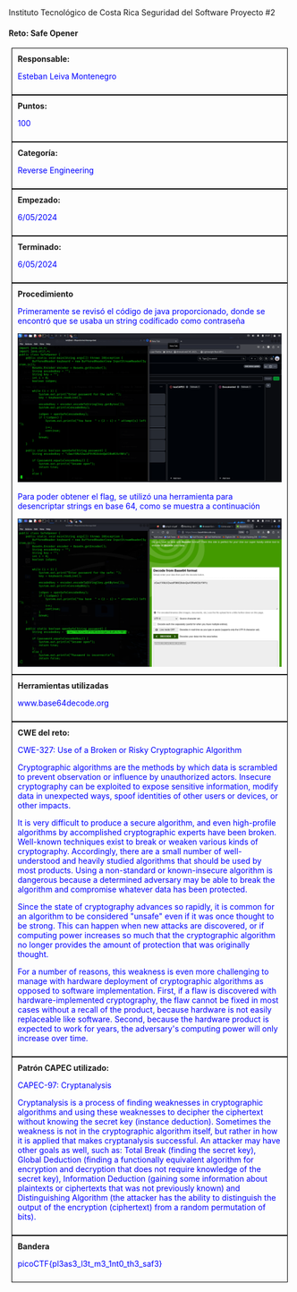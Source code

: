 Instituto Tecnológico de Costa Rica 
Seguridad del Software
Proyecto #2 
#### Reto: Safe Opener 



<!DOCTYPE html>
<html>
<head>
<style>
  body {
    margin: 20px 
  }
  .box {
    border: 1px solid #000;
    padding: 10px;
    margin: 0px 5px 0px 5px;
  }
  .header {
    font-weight: bold;
    color: #FFFFF;
  }
  .content {
    color: #0000FF;
  }
  .img {
    margin: 20px 0px 20px 0px
    px;
  }

</style>
</head>
<body>



<div></div>
<div class="box">
  <div class="header">Responsable:</div>
  <div class="content">
    <p>Esteban Leiva Montenegro</p>
  </div>
</div>

<div class="box">
  <div class="header">Puntos:</div>
  <div class="content">
    <p>100</p>
  </div>
</div>

<div class="box">
  <div class="header">Categoría:</div>
  <div class="content">
    <p>Reverse Engineering</p>
  </div>
</div>

<div class="box">
  <div class="header">Empezado:</div>
  <div class="content">
    <p>6/05/2024</p>
  </div>
</div>


<div class="box">
  <div class="header">Terminado:</div>
  <div class="content">
    <p>6/05/2024</p>
  </div>
</div>

<div class="box">
  <div class="header">Procedimiento</div>
  <div class="content">
      <p>Primeramente se revisó el código de java proporcionado, donde se encontró que se usaba un string codíficado como contraseña</p>
      <img src= "images\img_safe_opener_1.png" class="img"/>
      <p>Para poder obtener el flag, se utilizó una herramienta para desencriptar strings en base 64, como se muestra a continuación</p>
      <img src= "images\img_safe_opener_2.png" class="img"/>

  </div>
</div>

<div class="box">
  <div class="header">Herramientas utilizadas</div>
  <div class="content">
    <p>www.base64decode.org</p>
  </div>
</div>

<div class="box">
  <div class="header">CWE del reto:</div>
  <div class="content">
    <p>CWE-327: Use of a Broken or Risky Cryptographic Algorithm</p>
    <p>Cryptographic algorithms are the methods by which data is scrambled to prevent observation or influence by unauthorized actors. Insecure cryptography can be exploited to expose sensitive information, modify data in unexpected ways, spoof identities of other users or devices, or other impacts.

It is very difficult to produce a secure algorithm, and even high-profile algorithms by accomplished cryptographic experts have been broken. Well-known techniques exist to break or weaken various kinds of cryptography. Accordingly, there are a small number of well-understood and heavily studied algorithms that should be used by most products. Using a non-standard or known-insecure algorithm is dangerous because a determined adversary may be able to break the algorithm and compromise whatever data has been protected.

Since the state of cryptography advances so rapidly, it is common for an algorithm to be considered "unsafe" even if it was once thought to be strong. This can happen when new attacks are discovered, or if computing power increases so much that the cryptographic algorithm no longer provides the amount of protection that was originally thought.

For a number of reasons, this weakness is even more challenging to manage with hardware deployment of cryptographic algorithms as opposed to software implementation. First, if a flaw is discovered with hardware-implemented cryptography, the flaw cannot be fixed in most cases without a recall of the product, because hardware is not easily replaceable like software. Second, because the hardware product is expected to work for years, the adversary's computing power will only increase over time.</p>
  </div>
</div>

<div class="box">
  <div class="header">Patrón CAPEC utilizado:</div>
  <div class="content">
    <p>CAPEC-97: Cryptanalysis</p>
    <p>Cryptanalysis is a process of finding weaknesses in cryptographic algorithms and using these weaknesses to decipher the ciphertext without knowing the secret key (instance deduction). Sometimes the weakness is not in the cryptographic algorithm itself, but rather in how it is applied that makes cryptanalysis successful. An attacker may have other goals as well, such as: Total Break (finding the secret key), Global Deduction (finding a functionally equivalent algorithm for encryption and decryption that does not require knowledge of the secret key), Information Deduction (gaining some information about plaintexts or ciphertexts that was not previously known) and Distinguishing Algorithm (the attacker has the ability to distinguish the output of the encryption (ciphertext) from a random permutation of bits).</p>
  </div>
</div>

<div class="box">
  <div class="header">Bandera</div>
  <div class="content">
    <p>picoCTF{pl3as3_l3t_m3_1nt0_th3_saf3}</p>
  </div>
</div>

</body>
</html>
